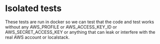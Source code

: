 # Isolated tests

These tests are run in docker so we can test that the code and test works without any AWS_PROFILE or AWS_ACCESS_KEY_ID or AWS_SECRET_ACCESS_KEY
or anything that can leak or interfere with the real AWS account or localstack.